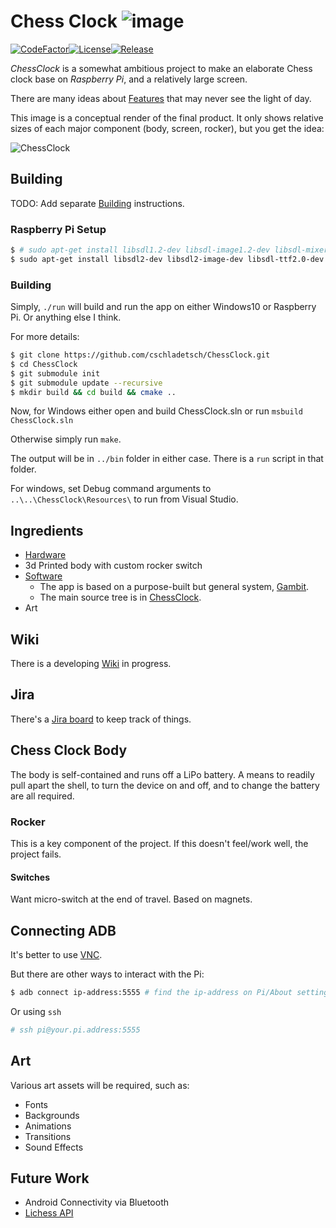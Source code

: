 # Chess Clock ![image](External/old-clock.png)

[![CodeFactor](https://www.codefactor.io/repository/github/cschladetsch/chessclock/badge)](https://www.codefactor.io/repository/github/cschladetsch/chessclock)[![License](https://img.shields.io/github/license/cschladetsch/chessclock.svg?label=License&maxAge=86400)](./LICENSE.txt)[![Release](https://img.shields.io/github/release/cschladetsch/chessclock.svg?label=Release&maxAge=60)](https://github.com/cschladetsch/chessclock/releases/latest)

*ChessClock* is a somewhat ambitious project to make an elaborate Chess clock base on *Raspberry Pi*, and a relatively large screen.

There are many ideas about [Features](../../wiki/Features) that may never see the light of day.

This image is a conceptual render of the final product. It only shows relative sizes of each major component (body, screen, rocker), but you get the idea:

![ChessClock](External/SampleRender-1.png)

## Building

TODO: Add separate [Building](Building.md) instructions.

### Raspberry Pi Setup
```bash
$ # sudo apt-get install libsdl1.2-dev libsdl-image1.2-dev libsdl-mixer1.2-dev libsdl-ttf2.0-dev
$ sudo apt-get install libsdl2-dev libsdl2-image-dev libsdl-ttf2.0-dev
```

### Building

Simply, `./run` will build and run the app on either Windows10 or Raspberry Pi. Or anything else I think. 

For more details:

```bash
$ git clone https://github.com/cschladetsch/ChessClock.git
$ cd ChessClock
$ git submodule init
$ git submodule update --recursive
$ mkdir build && cd build && cmake ..
```

Now, for Windows either open and build ChessClock.sln or run `msbuild ChessClock.sln`

Otherwise simply run `make`.

The output will be in `../bin` folder in either case. There is a `run` script in that folder.

For windows, set Debug command arguments to `..\..\ChessClock\Resources\` to run from Visual Studio.

## Ingredients
* [Hardware](../../wiki/Hardware)
* 3d Printed body with custom rocker switch
* [Software](../../wiki/Software)
  * The app is based on a purpose-built but general system, [Gambit](Gambit).
  * The main source tree is in [ChessClock](ChessClock).
* Art

## Wiki

There is a developing [Wiki](../../wiki/Home) in progress.

## Jira

There's a [Jira board](https://chessclock.atlassian.net/secure/RapidBoard.jspa?rapidView=1&selectedIssue=CHES-3) to keep track of things.

## Chess Clock Body

The body is self-contained and runs off a LiPo battery. A means to readily pull apart the shell, to turn the device on and off, and to change the battery are all required.

### Rocker

This is a key component of the project. If this doesn't feel/work well, the project fails.

#### Switches

Want micro-switch at the end of travel. Based on magnets.

## Connecting ADB
It's better to use [VNC](https://www.realvnc.com/en/connect/download/viewer/).

But there are other ways to interact with the Pi:
```bash
$ adb connect ip-address:5555 # find the ip-address on Pi/About settings
```

Or using `ssh`
```bash
# ssh pi@your.pi.address:5555
```
## Art

Various art assets will be required, such as:

* Fonts
* Backgrounds
* Animations
* Transitions
* Sound Effects

## Future Work

* Android Connectivity via Bluetooth
* [Lichess API](https://lichess.org/api)

